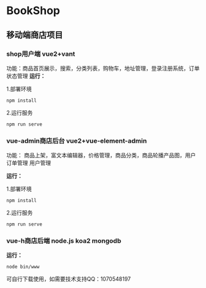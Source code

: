 # BookShop
## 移动端商店项目
### shop用户端 vue2+vant
功能：商品首页展示，搜索，分类列表，购物车，地址管理，登录注册系统，订单状态管理
**运行：**

1.部署环境
```
npm install
```
2.运行服务
```
npm run serve
```
### vue-admin商店后台 vue2+vue-element-admin
功能：
商品上架，富文本编辑器，价格管理，商品分类，商品轮播产品图，用户订单管理
用户管理

**运行：**

1.部署环境
```
npm install
```
2.运行服务
```
npm run serve
```
### vue-h商店后端 node.js koa2 mongodb
**运行：**
```
node bin/www
```

可自行下载使用，如需要技术支持QQ：1070548197
